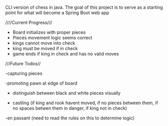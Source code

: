 CLI version of chess in java. The goal of this project is to serve as a starting point for what will become a Spring Boot web app 

////Current Progress///

- Board initializes with proper pieces
- Pieces movement logic seems correct
- kings cannot move into check
- king must be moved if in check
- game ends if king in check and has no valid moves


///Future Todos//

-capturing pieces

-promoting pawn at edge of board

- distinguish between black and white pieces visually

- castling (if king and rook havent moved, if no pieces between them, if no spaces betwen them in danger, if king not in check)

-en passant (need to read the rules on this to determine logic)